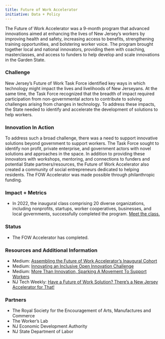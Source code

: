 ```yaml
---
title: Future of Work Accelerator
initiative: Data + Policy
---
```

The Future of Work Accelerator was a 9-month program that advanced innovations aimed at enhancing the lives of New Jersey’s workers by improving health and safety, increasing access to benefits, strengthening training opportunities, and bolstering worker voice. The program brought together local and national innovators, providing them with coaching, masterclasses, and access to funders to help develop and scale innovations in the Garden State.

### Challenge
New Jersey’s Future of Work Task Force identified key ways in which technology might impact the lives and livelihoods of New Jerseyans. At the same time, the Task Force recognized that the breadth of impact required participation from non-governmental actors to contribute to solving challenges arising from changes in technology. To address these impacts, the State needed to identify and accelerate the development of solutions to help workers.

### Innovation In Action
To address such a broad challenge, there was a need to support innovative solutions beyond government to support workers. The Task Force sought to identify non profit, private enterprise, and government actors with novel solutions and approaches in the space. In addition to providing these innovators with workshops, mentoring, and connections to funders and potential State partners/resources, the Future of Work Accelerator also created a community of social entrepreneurs dedicated to helping residents. The FOW Accelerator was made possible through philanthropic funding.

### Impact + Metrics

- In 2022, the inaugural class comprising 20 diverse organizations, including nonprofits, startups, worker cooperatives, businesses, and local governments, successfully completed the program. [Meet the class.](https://medium.com/njinnovation/assembling-the-future-of-work-accelerators-inaugural-cohort-a5d020c92a27)

### Status

- The FOW Accelerator has completed.

### Resources and Additional Information

- Medium: [Assembling the Future of Work Accelerator’s Inaugural Cohort](https://medium.com/njinnovation/assembling-the-future-of-work-accelerators-inaugural-cohort-a5d020c92a27)
- Medium: [Innovating an Inclusive Open Innovation Challenge](https://medium.com/njinnovation/innovating-an-inclusive-open-innovation-challenge-a4a6aa5fa0e6)
- Medium: [More Than Innovation, Sparking A Movement To Support Workers](https://medium.com/njinnovation/more-than-innovation-sparking-a-movement-to-support-workers-4405e7e70a1)
- NJ Tech Weekly: [Have a Future of Work Solution? There’s a New Jersey Accelerator for That!](https://njtechweekly.com/have-a-future-of-work-solution-theres-a-new-jersey-accelerator-for-that/)

### Partners

- The Royal Society for the Encouragement of Arts, Manufactures and Commerce
- The Worker’s Lab
- NJ Economic Development Authority
- NJ State Department of Labor